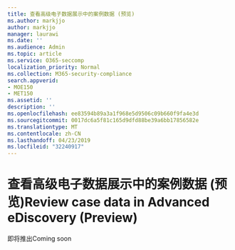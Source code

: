 ```yaml
---
title: 查看高级电子数据展示中的案例数据 (预览)
ms.author: markjjo
author: markjjo
manager: laurawi
ms.date: ''
ms.audience: Admin
ms.topic: article
ms.service: O365-seccomp
localization_priority: Normal
ms.collection: M365-security-compliance
search.appverid:
- MOE150
- MET150
ms.assetid: ''
description: ''
ms.openlocfilehash: ee83594b89a3a1f968e5d9506c09b660f9fa4e3d
ms.sourcegitcommit: 0017dc6a5f81c165d9dfd88be39a6bb17856582e
ms.translationtype: MT
ms.contentlocale: zh-CN
ms.lasthandoff: 04/23/2019
ms.locfileid: "32240917"
---
```

# <a name="review-case-data-in-advanced-ediscovery-preview"></a><span data-ttu-id="c7aca-102">查看高级电子数据展示中的案例数据 (预览)</span><span class="sxs-lookup"><span data-stu-id="c7aca-102">Review case data in Advanced eDiscovery (Preview)</span></span>


<span data-ttu-id="c7aca-103">即将推出</span><span class="sxs-lookup"><span data-stu-id="c7aca-103">Coming soon</span></span>